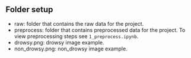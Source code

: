 ## Folder setup
- raw: folder that contains the raw data for the project.
- preprocess: folder that contains preprocessed data for the project. To view preprocessing steps see `1_preprocess.ipynb`.
- drowsy.png: drowsy image example.
- non_drowsy.png: non_drowsy image example.